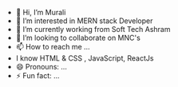 - 👋 Hi, I’m Murali
- 👀 I’m interested in MERN stack Developer
- 🌱 I’m currently working from Soft Tech Ashram
- 💞️ I’m looking to collaborate on MNC's
- 📫 How to reach me ...
-    I know HTML & CSS , JavaScript, ReactJs
- 😄 Pronouns: ...
- ⚡ Fun fact: ...

<!---
muralibalan/muralibalan is a ✨ special ✨ repository because its `README.md` (this file) appears on your GitHub profile.
You can click the Preview link to take a look at your changes.
--->
